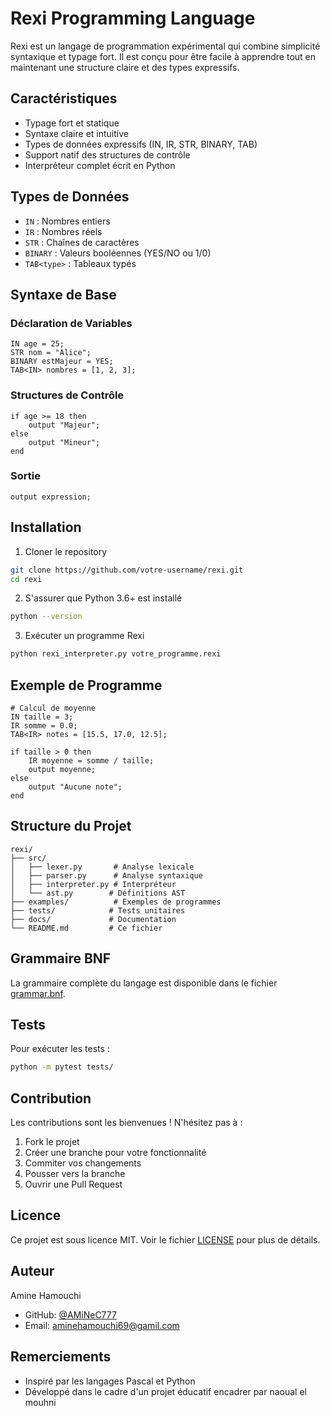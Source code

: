 # Rexi Programming Language

Rexi est un langage de programmation expérimental qui combine simplicité syntaxique et typage fort. Il est conçu pour être facile à apprendre tout en maintenant une structure claire et des types expressifs.

## Caractéristiques

- Typage fort et statique
- Syntaxe claire et intuitive
- Types de données expressifs (IN, IR, STR, BINARY, TAB)
- Support natif des structures de contrôle
- Interpréteur complet écrit en Python

## Types de Données

- `IN` : Nombres entiers
- `IR` : Nombres réels
- `STR` : Chaînes de caractères
- `BINARY` : Valeurs booléennes (YES/NO ou 1/0)
- `TAB<type>` : Tableaux typés

## Syntaxe de Base

### Déclaration de Variables
```
IN age = 25;
STR nom = "Alice";
BINARY estMajeur = YES;
TAB<IN> nombres = [1, 2, 3];
```

### Structures de Contrôle
```
if age >= 18 then
    output "Majeur";
else
    output "Mineur";
end
```

### Sortie
```
output expression;
```

## Installation

1. Cloner le repository
```bash
git clone https://github.com/votre-username/rexi.git
cd rexi
```

2. S'assurer que Python 3.6+ est installé
```bash
python --version
```

3. Exécuter un programme Rexi
```bash
python rexi_interpreter.py votre_programme.rexi
```

## Exemple de Programme

```
# Calcul de moyenne
IN taille = 3;
IR somme = 0.0;
TAB<IR> notes = [15.5, 17.0, 12.5];

if taille > 0 then
    IR moyenne = somme / taille;
    output moyenne;
else
    output "Aucune note";
end
```

## Structure du Projet

```
rexi/
├── src/
│   ├── lexer.py       # Analyse lexicale
│   ├── parser.py      # Analyse syntaxique
│   ├── interpreter.py # Interpréteur
│   └── ast.py        # Définitions AST
├── examples/          # Exemples de programmes
├── tests/            # Tests unitaires
├── docs/             # Documentation
└── README.md         # Ce fichier
```

## Grammaire BNF

La grammaire complète du langage est disponible dans le fichier [grammar.bnf](docs/grammar.bnf).

## Tests

Pour exécuter les tests :
```bash
python -m pytest tests/
```

## Contribution

Les contributions sont les bienvenues ! N'hésitez pas à :
1. Fork le projet
2. Créer une branche pour votre fonctionnalité
3. Commiter vos changements
4. Pousser vers la branche
5. Ouvrir une Pull Request

## Licence

Ce projet est sous licence MIT. Voir le fichier [LICENSE](LICENSE) pour plus de détails.

## Auteur

Amine Hamouchi
- GitHub: [@AMiNeC777](https://github.com/AMiNeC777)
- Email: aminehamouchi69@gamil.com

## Remerciements

- Inspiré par les langages Pascal et Python
- Développé dans le cadre d'un projet éducatif encadrer par naoual el mouhni
